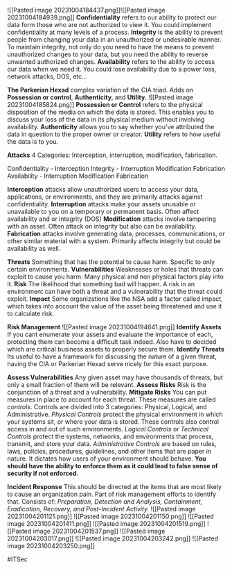 
![[Pasted image 20231004184437.png]]![[Pasted image 20231004184939.png]]
**Confidentiality** refers to our ability to protect our data form those who are not authorized to view it. You could implement confidentiality at many levels of a process.
**Integrity** is the ability to prevent people from changing your data in an unauthorized or undesirable manner. To maintain integrity, not only do you need to have the means to prevent unauthorized changes to your data, but you need the ability to reverse unwanted authorized changes.
**Availability** refers to the ability to access our data when we need it. You could lose availability due to a power loss, network attacks, DOS, etc...


**The Parkerian Hexad** complex variation of the CIA triad. Adds on **Possession or control**, **Authenticity**, and **Utility.** 
![[Pasted image 20231004185824.png]]
**Possession or Control** refers to the physical disposition of the media on which the data is stored. This enables you to discuss your loss of the data in its physical medium without involving availability.
**Authenticity** allows you to say whether you've attributed the data in question to the proper owner or creator.
**Utility** refers to how useful the data is to you.


**Attacks** 
4 Categories: Interception, interruption, modification, fabrication.

Confidentiality - Interception
Integrity - Interruption Modification Fabrication
Availability -  Interruption Modification Fabrication

**Interception** attacks allow unauthorized users to access your data, applications, or environments, and they are primarily attacks against confidentiality. 
**Interruption** attacks make your assets unusable or unavailable to you on a temporary or permanent basis. Often affect availability and or integrity (DOS)
**Modification** attacks involve tampering with an asset. Often attack on integrity but also can be availability. 
**Fabrication** attacks involve generating data, processes, communications, or other similar material with a system. Primarily affects integrity but could be availability as well. 


**Threats** 
	Something that has the potential to cause harm. Specific to only certain environments.
**Vulnerabilities**
	Weaknesses or holes that threats can exploit to cause you harm. Many physical and non physical factors play into it.
**Risk**
	The likelihood that something bad will happen. A risk in an environment can have both a threat and a vulnerability that the threat could exploit.
**Impact**
	Some organizations like the NSA add a factor called impact, which takes into account the value of the asset being threatened and use it to calculate risk.


**Risk Management**
![[Pasted image 20231004194641.png]]
**Identify Assets**
	If you cant enumerate your assets and evaluate the importance of each, protecting them can become a difficult task indeed. Also have to decided which are critical business assets to properly secure them.
**Identify Threats** 
	Its useful to have a framework for discussing the nature of a given threat, having the CIA or Parkerian Hexad serve nicely for this exact purpose.


**Assess Vulnerabilities**
	Any given asset may have thousands of threats, but only a small fraction of them will be relevant. 
**Assess Risks**
	Risk is the conjunction of a threat and a vulnerability. 
**Mitigate Risks**
	You can put measures in place to account for each threat. These measures are called *controls*. Controls are divided into 3 categories: Physical, Logical, and Administrative.
	*Physical Controls* protect the physical environment in which your systems sit, or where your data is stored. These controls also control access in and out of such environments. 
	*Logical Controls* or *Technical Controls* protect the systems, networks, and environments that process, transmit, and store your data.
	*Administrative Controls* are based on rules, laws, policies, procedures, guidelines, and other items that are paper in nature. It dictates how users of your environment should behave. **You should have the ability to enforce them as it could lead to false sense of security if not enforced.**


**Incident Response**
	This should be directed at the items that are most likely to cause an organization pain. Part of risk management efforts to identify that.
	Consists of: *Preparation, Detection and Analysis, Containment, Eradication, Recovery, and Post-Incident Activity.*
	![[Pasted image 20231004201121.png]]
	![[Pasted image 20231004201150.png]]
	![[Pasted image 20231004201411.png]]
	![[Pasted image 20231004201519.png]]
	![[Pasted image 20231004201537.png]]
	![[Pasted image 20231004203017.png]]
	![[Pasted image 20231004203242.png]]
	![[Pasted image 20231004203250.png]]

#ITSec